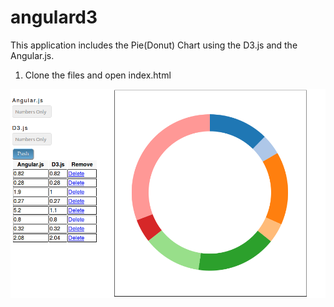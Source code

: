 angulard3
=========

This application includes the Pie(Donut) Chart using the D3.js and the Angular.js.

1. Clone the files and open index.html

![Angular.js and D3.js](https://github.com/vivekgs2007/angulard3/blob/master/public/img/ng-d3.png)
